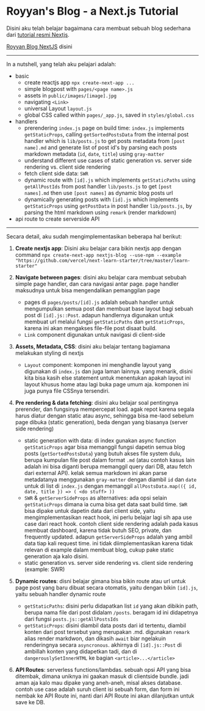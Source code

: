 # Royyan's Blog - a Next.js Tutorial

Disini aku telah belajar bagaimana cara membuat sebuah blog sederhana dari [tutorial resmi Nextjs](https://nextjs.org/learn/basics/create-nextjs-app).

[Royyan Blog NextJS](https://royyan-blog-nextjs.vercel.app/) disini

---

In a nutshell, yang telah aku pelajari adalah:
- basic
    - create reactjs app `npx create-next-app ...`
    - simple blogpost with `pages/<page name>.js`
    - assets in `public/images/[image].jpg`
    - navigating `<Link>`
    - universal Layout `layout.js`
    - global CSS called within `pages/_app.js`, saved in `styles/global.css`
- handlers
    - prerendering `index.js` page on build time: `index.js` implements `getStaticProps`, calling `getSortedPostsData` from the internal post handler which is `lib/posts.js` to get posts metadata from `[post name].md` and generate list of post id's by parsing each posts markdown metadata (`id`, `date`, `title`) using `gray-matter`
    - understand different use cases of static generation vs. server side rendering vs. client side rendering
    - fetch client side data: `SWR`
    - dynamic route with `[id].js` which implements `getStaticPaths` using `getAllPostIds` from post handler `lib/posts.js` to get `[post names].md` then use `[post names]` as dynamic blog posts url
    - dynamically generating posts with `[id].js` which implements `getStaticProps` using `getPostData` in post handler `lib/posts.js`, by parsing the html markdown using `remark` (render markdown)
- api route to create serverside API

---

Secara detail, aku sudah mengimplementasikan beberapa hal berikut:

1. **Create nextjs app**: Disini aku belajar cara bikin nextjs app dengan command `npx create-next-app nextjs-blog --use-npm --example "https://github.com/vercel/next-learn-starter/tree/master/learn-starter"`

2. **Navigate between pages**: disini aku belajar cara membuat sebubah simple page handler, dan cara navigasi antar page. page handler maksudnya untuk bisa mengendalikan pemanggilan page
    - pages di `pages/posts/[id].js` adalah sebuah handler untuk mengumpulkan semua post dan membuat base layout bagi sebuah post di `[id].js::Post`. adapun handlernya digunakan untuk membuat url melalui fungsi `getStaticPaths` dan `getStaticProps`, karena ini akan mengakses file-file post disaat build.
    - `Link` component digunakan untuk navigasi di client-side

3. **Assets, Metadata, CSS**: disini aku belajar tentang bagiamana melakukan styling di nextjs
    - `Layout` component: komponen ini menghandle layout yang digunakan di `index.js` dan juga laman lainnya. yang menarik, disini kita bisa kasih else statement untuk menentukan apakah layout ini layout khusus home atau lagi buka page umum aja. komponen ini juga punya file CSSnya tersendiri.

4. **Pre rendering & data fetching**: disini aku belajar soal pentingnya prerender, dan fungsinya mempercepat load. agak repot karena segala harus diatur dengan static atau async, sehingga bisa me-laod sebelum page dibuka (static generation), beda dengan yang biasanya (server side rendering)
    - static generation with data: di index gunakan async function `getStaticProps` agar bisa memanggil fungsi dapetin semua blog posts (`getSortedPostsData`) yang butuh akses file system dulu, berupa kumpulan file post dalam format `.md` (atau contoh kasus lain adalah ini bisa diganti berupa memanggil query dari DB, atau fetch dari external API). kelak semua markdown ini akan parse metadatanya menggunakan `gray-matter` dengan diambil `id` dan `date` untuk di list di `index.js` dengan memanggil `allPostsData.map(({ id, date, title }) => ( <do stuff> ))`
    - `SWR` & `getServerSideProps` as alternatives: ada opsi selain `getStaticProps` dimana ia cuma bisa get data saat build time. `SWR` bisa dipake untuk dapetin data dari client side, yaitu mengimplementasikan react hook, ini perlu belajar lagi sih apa use case dari react hook. contoh client side rendering adalah pada kasus membuat dashboard, karena tidak butuh SEO, private, dan frequently updated. adapun `getServerSideProps` adalah yang ambil data tiap kali request time. ini tidak diimplementasikan karena tidak relevan di example dalam membuat blog, cukup pake static generation aja kalo disini.
    - static generation vs. server side rendering vs. client side rendering (example: SWR)

5. **Dynamic routes**: disni belajar gimana bisa bikin route atau url untuk page post yang baru dibuat secara otomatis, yaitu dengan bikin `[id].js`, yaitu sebuah handler dynamic route
    - `getStaticPaths`: disini perlu didapatkan list `id` yang akan dibikin path, berupa nama file dari post didalam `/posts`. beragam id ini didapetnya dari fungsi `posts.js::getAllPostsIds`
    - `getStaticProps`: disini diambil data posts dari id tertentu, diambil konten dari post tersebut yang merupakan .md. digunakan `remark` alias render markdwon, dan dikasih `await` biar ngelakuin renderingnya secara `asyncronous`. akhirnya di `[id].js::Post` di ambillah konten yang didapetkan tadi, dan di `dangerouslySetInnerHTML` ke bagian `<article>...</article>`

6. **API Routes**: serverless functions/lambdas. sebuah opsi API yang bisa ditembak, dimana uniknya ini gaakan masuk di clientside bundle. jadi aman aja kalo mau dipake yang aneh-aneh, misal akses database. contoh use case adalah suruh client isi sebuah form, dan form ini nembak ke API Route ini, nanti dari API Route ini akan dilanjutkan untuk save ke DB.